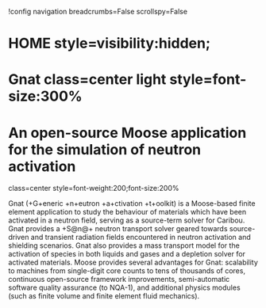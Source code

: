 !config navigation breadcrumbs=False scrollspy=False

# HOME style=visibility:hidden;

# Gnat class=center light style=font-size:300%

# An open-source Moose application for the simulation of neutron activation
  class=center
  style=font-weight:200;font-size:200%

Gnat (+G+eneric +n+eutron +a+ctivation +t+oolkit) is a Moose-based finite element application
to study the behaviour of materials which have been activated in a neutron field,
serving as a source-term solver for Caribou. Gnat provides a +S@n@+ neutron
transport solver geared towards source-driven and transient radiation fields encountered
in neutron activation and shielding scenarios. Gnat also provides a mass transport model for the activation of species
in both liquids and gases and a depletion solver for activated materials. Moose
provides several advantages for Gnat: scalability to machines from single-digit
core counts to tens of thousands of cores, continuous open-source framework
improvements, semi-automatic software quality assurance (to NQA-1), and
additional physics modules (such as finite volume and finite element fluid mechanics).
